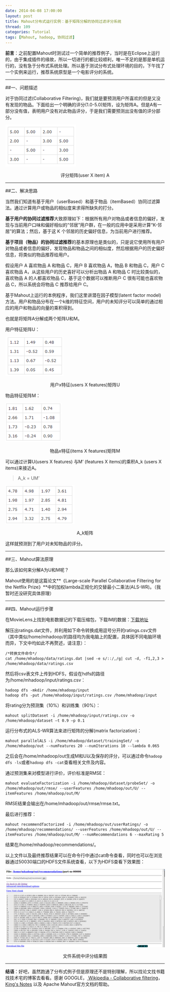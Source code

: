 ```yaml
---
date: 2014-04-08 17:00:00
layout: post
title: Mahout分布式运行实例：基于矩阵分解的协同过滤评分系统
thread: 109
categories: Tutorial
tags: [Mahout, hadoop, 协同过滤]
---
```


**前言**：之前配置Mahout时测试过一个简单的推荐例子，当时是在Eclipse上运行的，由于集成插件的缘故，所以一切进行的都比较顺利，唯一不足的是那是单机运行的，没有急于分布式系统处理。所以基于测试分布式处理环境的目的，下午找了一个实例来运行，推荐系统原型是一个电影评分的系统。

----

##一、问题描述

对于协同过滤(Collaborative Filtering)，我们就是要预测用户所喜欢的但是又没有发现的物品。下面给出一个明确的评分(1.0-5.0)矩阵，设为矩阵A。但是A有一部分没有值，表明用户没有对此物品评分，于是我们需要预测出没有值的评分部分。

![](/assets/2014-04-08-MahoutRecommendationExampleMA.png "评分矩阵(user X item) A")
<center>评分矩阵(user X item) A</center>

----

##二、解决思路

当然我们知道有基于用户（userBased）和基于物品（itemBased）协同过滤算法。通过计算用户或物品的相似度来求得所缺失的打分。

**基于用户的协同过滤推荐**大致原理如下：根据所有用户对物品或者信息的偏好，发现与当前用户口味和偏好相似的“邻居”用户群，在一般的应用中是采用计算“K-邻居”的算法；然后，基于这 K 个邻居的历史偏好信息，为当前用户进行推荐。

**基于项目（物品）的协同过滤推荐**的基本原理也是类似的，只是说它使用所有用户对物品或者信息的偏好，发现物品和物品之间的相似度，然后根据用户的历史偏好信息，将类似的物品推荐给用户。

假设用户 A 喜欢物品 A 和物品 C，用户 B 喜欢物品 A，物品 B 和物品 C，用户 C 喜欢物品 A，从这些用户的历史喜好可以分析出物品 A 和物品 C 时比较类似的，喜欢物品 A 的人都喜欢物品 C，基于这个数据可以推断用户 C 很有可能也喜欢物品 C，所以系统会将物品 C 推荐给用户 C。

基于Mahout上运行的本例程序，我们这里讲潜在因子模型(latent factor model)方法。用户和物品分布在一个k维的特征空间，用户的未知评分可以简单的通过相应的用户和物品的向量的乘积得到。

也就是将矩阵A分解成两个矩阵U和M。

用户特征矩阵U：

![](/assets/2014-04-08-MahoutRecommendationExampleMU.png "用户x特征(users X features)矩阵U")
<center>用户x特征(users X features)矩阵U</center>

 物品特征矩阵M：

![](/assets/2014-04-08-MahoutRecommendationExampleMM.png "物品x特征(items X features)矩阵M")
<center>物品x特征(items X features)矩阵M</center>

可以通过计算U(users X features) 与M’ (features X items)的乘积A_k (users X items)来接近A。

>A_k = UM’

![](/assets/2014-04-08-MahoutRecommendationExampleAK.png "A_k矩阵")
<center>A_k矩阵</center>

这样就预测到了用户对未知物品的评分。

----

##三、Mahout算法原理

那么该如何来分解A为U和M呢？

Mahout使用的是这篇论文**《Large-scale Parallel Collaborative Filtering for the Netflix Prize》**中的加权lambda正规化的交替最小二乘法(ALS-WR)。（我暂时还没研究具体原理）

----

##四、Mahout运行步骤

在MovieLens上找到电影数据记的下载压缩包，下载IM的数据：[下载地址](http://files.grouplens.org/datasets/movielens/ml-1m.zip)

解压出ratings.dat文件，并利用如下命令转换成用逗号分开的ratings.csv文件（其中类似/home/mhadoop/的路径均为我电脑上的配置，具体因不同电脑环境而异，下文中均如此不再赘述，请注意）：

```
/*转换文件命令*/
cat /home/mhadoop/data/ratings.dat |sed -e s/::/,/g| cut -d, -f1,2,3 > /home/mhadoop/data/ratings.csv
```

然后将csv表文件上传到HDFS，假设在hdfs的路径为/home/mhadoop/input/ratings.csv：

```
hadoop dfs -mkdir /home/mhadoop/input
hadoop dfs -put /home/mhadoop/input/ratings.csv /home/mhadoop/input
```

将rating分为预测集（10%）和训练集（90%）：

```
mahout splitDataset -i /home/mhadoop/input/ratings.csv -o /home/mhadoop/dataset –t 0.9 –p 0.1
```

运行分布式的ALS-WR算法来进行矩阵的分解(matrix factorization)：

```
mahout parallelALS -i /home/mhadoop/dataset/trainingSet/ -o /home/mhadoop/out --numFeatures 20 --numIterations 10 --lambda 0.065
```

之后会在/home/mhadoop/out生成M和U以及保存的评分，可以通过命令`hadoop dfs -ls`或者`hadoop dfs -cat`查看相关文件及内容。

通过预测集来对模型进行评价，评价标准是RMSE：

```
mahout evaluateFactorization -i /home/mhadoop/dataset/probeSet/ -o /home/mhadoop/out/rmse/ --userFeatures /home/mhadoop/out/U/ --itemFeatures /home/mhadoop/out/M/
```

RMSE结果会输出在/home/mhadoop/out/rmse/rmse.txt。

最后进行推荐：

```
mahout recommendfactorized -i /home/mhadoop/out/userRatings/ -o /home/mhadoop/recommendations/ --userFeatures /home/mhadoop/out/U/ --itemFeatures /home/mhadoop/out/M/ --numRecommendations 6 --maxRating 5
```

结果在/home/mhadoop/recommendations/。

以上文件以及最终推荐结果可以在命令行中通过cat命令查看，同时也可以在浏览器通过50030端口的HDFS文件系统查看，以下为HDFS查看下效果图：

![](/assets/2014-04-08-MahoutRecommendationExampleResult.png "文件系统中评分结果图")
<center>文件系统中评分结果图</center>

----

**结语**：好吧，虽然跑通了分布式例子但是原理还不是特别理解，所以找论文找书籍找技术宅的博客去看看。感谢 GOOGLE，[ Wikipedia - Collaborative filtering](http://en.wikipedia.org/wiki/Collaborative_filtering)， [King's Notes](http://hnote.org/big-data/mahout/mahout-movielens-example-matrix-factorization) 以及 Apache Mahout官方文档的帮助。

